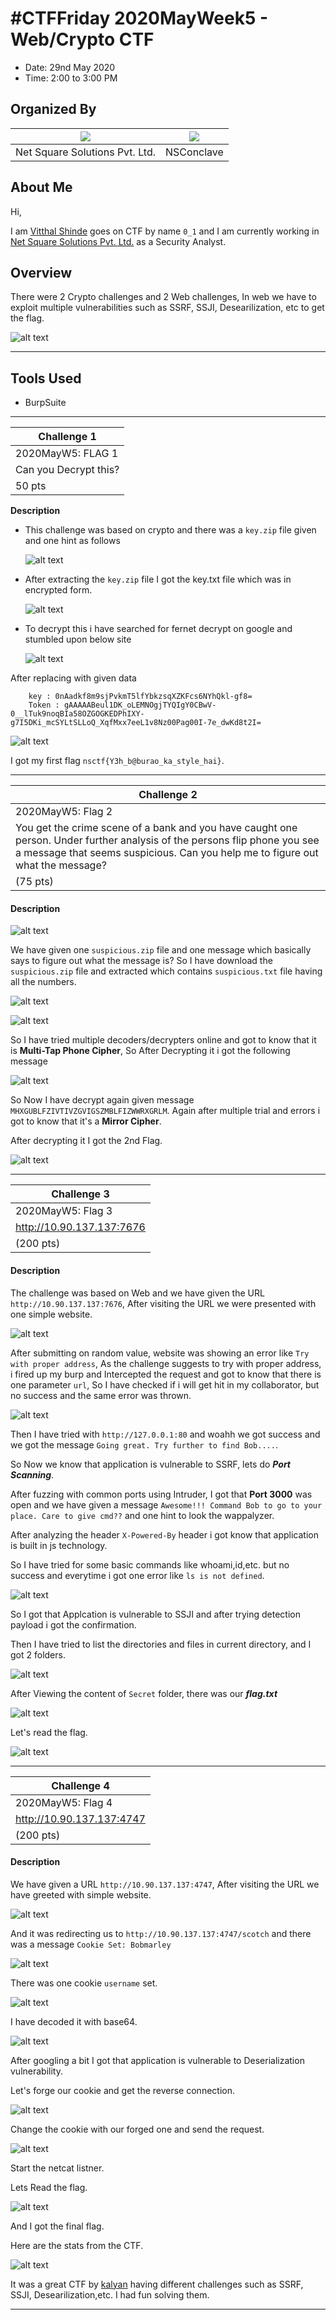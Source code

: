 # #CTFFriday 2020MayWeek5 - Web/Crypto CTF

* Date: 29nd May 2020
* Time: 2:00 to 3:00 PM

## Organized By

| ![](media/rsz_1rsz_netsquare.png)    |![](media/rsz_conclave.png)|
|:-----------------------------------------------:|:---------------------------------------------:|
| Net Square Solutions Pvt. Ltd.                              | NSConclave                             |

## About Me

Hi,

I am [Vitthal Shinde](https://twitter.com/0_1VitthalS) goes on CTF by name `0_1` and I am currently working in [Net Square Solutions Pvt. Ltd.](https://net-square.com) as a Security Analyst.


## Overview

There were 2 Crypto challenges and 2 Web challenges, In web we have to exploit multiple vulnerabilities such as SSRF, SSJI, Desearilization, etc to get the flag.

![alt text](https://i.ibb.co/WK6f1Rt/challenges.png "Challenges")

------------------------------------------------------------------

## Tools Used
- BurpSuite
 
-------------------------------------------------------------------------
|Challenge 1|
|------------|
|2020MayW5: FLAG 1|
|Can you Decrypt this? |
| 50 pts|


**Description**

- This challenge was based on crypto and there was a `key.zip` file given and one hint as follows

    ![alt text](https://i.ibb.co/9Y7nfvj/hint.png "netsquare") 

- After extracting the `key.zip` file I got the key.txt file which was in encrypted form.
        
    ![alt text](https://i.ibb.co/BVXGr5b/key.png "key") 

- To decrypt this i have searched for fernet decrypt on google and stumbled upon below site

    ![alt text](https://i.ibb.co/LRscQP8/site.png "fernet_site") 
    
After replacing with given data 

```
    key : 0nAadkf8m9sjPvkmT5lfYbkzsqXZKFcs6NYhQkl-gf8=
    Token : gAAAAABeul1DK_oLEMNOgjTYQIgY0CBwV-0__lTuk9noqBIa58OZGOGKEDPhIXY-g7I5DKi_mcSYLtSLLoQ_XqfMxx7eeL1v8Nz00Pag00I-7e_dwKd8t2I= 
```


   ![alt text](https://i.ibb.co/54LrRJY/flag1.png "flag1")

I got my first flag `nsctf{Y3h_b@burao_ka_style_hai}`.

-------------------------------------------------------------------
|Challenge 2|
|------------|
|2020MayW5: Flag 2|
|You get the crime scene of a bank and you have caught one person. Under further analysis of the persons flip phone you see a message that seems suspicious. Can you help me to figure out what the message?
(75 pts)|

#### Description

![alt text](https://i.ibb.co/fGvrQ5Q/challenge2.png "challenge2")

We have given one `suspicious.zip` file and one message which basically says to figure out what the message is?
So I have download the `suspicious.zip` file and extracted which contains `suspicious.txt` file having all the numbers.

![alt text](https://i.ibb.co/G5FJDBX/suspicious.png "suspicious")


![alt text](https://i.ibb.co/Kh3hJdj/babu.jpg "baburao")

So I have tried multiple decoders/decrypters online and got to know that it is **Multi-Tap Phone Cipher**, So After Decrypting it i got the following message

![alt text](https://i.ibb.co/PcSJshZ/multitap.png "multitap")

So Now I have decrypt again given message
`MHXGUBLFZIVTIVZGVIGSZMBLFIZWWRXGRLM`. Again after multiple trial and errors i got to know that it's a **Mirror Cipher**.

After decrypting it I got the 2nd Flag.

![alt text](https://i.ibb.co/zHRcz8y/flag2.png "flag2")

--------------------------------------------------------

|Challenge 3|
|------------|
|2020MayW5: Flag 3|
| http://10.90.137.137:7676
(200 pts)|

#### Description

The challenge was based on Web and we have given the URL `http://10.90.137.137:7676`, After visiting the URL we were presented with one simple website.

![alt text](https://i.ibb.co/KFM0RK0/bob.png "bob")

After submitting on random value, website was showing an error like `Try with proper address`, As the challenge suggests to try with proper address, i fired up my burp and Intercepted the request and got to know that there is one parameter `url`, So I have checked if i will get hit in my collaborator, but no success and the same error was thrown.

![alt text](https://i.ibb.co/dft6Nd2/collab.png "collab")

Then I have tried with `http://127.0.0.1:80` and woahh we got success and we got the message `Going great. Try further to find Bob....`.

So Now we know that application is vulnerable to SSRF, lets do ***Port Scanning***.

After fuzzing with common ports using Intruder, I got that **Port 3000** was open and we have given a message `Awesome!!! Command Bob to go to your place. Care to give cmd??` and one hint to look the wappalyzer.

After analyzing the header `X-Powered-By` header i got know that application is built in js technology.

So I have tried for some basic commands like whoami,id,etc. but no success and everytime i got one error like `ls is not defined`.

![alt text](https://i.ibb.co/ZBhjYGD/ls.png "ls")

So I got that Applcation is vulnerable to SSJI and after trying detection payload i got the confirmation.

Then I have tried to list the directories and files in current directory, and I got 2 folders.

![alt text](https://i.ibb.co/fnWYXH8/files.png "files")

After Viewing the content of `Secret` folder, there was our ***flag.txt***

![alt text](https://i.ibb.co/VBSGPh2/read.png "files")

Let's read the flag.

![alt text](https://i.ibb.co/MDDfNsm/flag3.png "flag3")




--------------------------------------------------------

|Challenge 4|
|------------|
|2020MayW5: Flag 4|
|http://10.90.137.137:4747 
(200 pts)|

#### Description

We have given a URL `http://10.90.137.137:4747`, After visiting the URL we have greeted with simple website.

![alt text](https://i.ibb.co/X78zrdz/web.png "web")

And it was redirecting us to `http://10.90.137.137:4747/scotch` and there was a message `Cookie Set: Bobmarley`

![alt text](https://i.ibb.co/QbwHKc3/cookie.png "cookie")

There was one cookie `username` set. 

![alt text](https://i.ibb.co/jV0FXZs/scotch.png "scotch")


I have decoded it with base64.



![alt text](https://i.ibb.co/kGmr3yc/base64.png "base64")

After googling a bit I got that application is vulnerable to Deserialization vulnerability.

Let's forge our cookie and get the reverse connection.

![alt text](https://i.ibb.co/XjPcCG7/payload.png "payload")

Change the cookie with our forged one and send the request.

![alt text](https://i.ibb.co/Sn7dxVr/req.png "req")

Start the netcat listner.

Lets Read the flag.

![alt text](https://i.ibb.co/wCSdWgS/flag4.png "flag4")

And I got the final flag.

Here are the stats from the CTF.

![alt text](https://i.ibb.co/bFZyJKw/score.png "scoreboard") 


It was a great CTF by [kalyan](https://twitter.com/3kr426) having different challenges such as SSRF, SSJI, Desearilization,etc.
I had fun solving them.



--------------------------------------------------------


